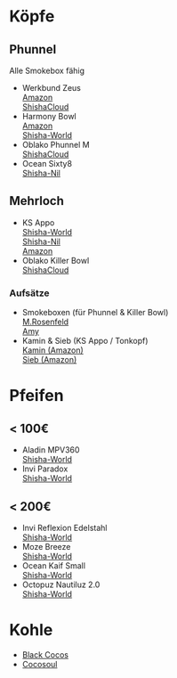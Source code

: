 # Köpfe

##   Phunnel
Alle Smokebox fähig
- Werkbund Zeus <br />
[Amazon](https://www.amazon.de/s?k=werkbund+zeus) <br />
[ShishaCloud](https://www.shishacloud.de/search?sSearch=werkbund+zeus)
- Harmony Bowl <br />
[Amazon](https://www.amazon.de/s?k=hookah+john+harmony+bowl) <br />
[Shisha-World](https://www.shisha-world.com/#search:query=harmony+bowl)
- Oblako Phunnel M <br />
[ShishaCloud](https://www.shishacloud.de/tabakkoepfe/oblako/phunnel-m/)
- Ocean Sixty8 <br />
[Shisha-Nil](https://www.shisha-nil.de/search?sSearch=ocean+sixty)

## Mehrloch
- KS Appo<br />
[Shisha-World](https://www.shisha-world.com/#search:query=ks+appo)<br />
[Shisha-Nil](https://www.shisha-nil.de/search?sSearch=ks-appo&p=1)<br />
[Amazon](https://www.amazon.de/s?k=ks+appo+steinkopf+edition)
- Oblako Killer Bowl<br />
[ShishaCloud](https://www.shishacloud.de/tabakkoepfe/oblako/killer-bowl/?p=1)

### Aufsätze
- Smokeboxen (für Phunnel & Killer Bowl) <br />
[M.Rosenfeld](https://www.amazon.de/dp/B07SZTTN3X/) <br />
[Amy](https://www.amazon.de/dp/B07N8ZBLJ6)
- Kamin & Sieb (KS Appo / Tonkopf) <br />
[Kamin (Amazon)](https://www.amazon.de/s?k=kamin+shisha+aladin) <br />
[Sieb (Amazon)](https://www.amazon.de/s?k=shisha+sieb)


# Pfeifen

## < 100€
- Aladin MPV360 <br />
[Shisha-World](https://www.shisha-world.com/shishas#search:query=aladin+mpv+360)
- Invi Paradox <br />
[Shisha-World](https://www.shisha-world.com/#search:query=invi+paradox)
## < 200€
- Invi Reflexion Edelstahl <br />
[Shisha-World](https://www.shisha-world.com/#search:query=invi+reflexion+edelstahl)
- Moze Breeze <br />
[Shisha-World](https://www.shisha-world.com/#search:query=moze+breeze)
- Ocean Kaif Small <br />
[Shisha-World](https://www.shisha-world.com/#search:query=ocean+kaif+small)
- Octopuz Nautiluz 2.0 <br />
[Shisha-World](https://www.shisha-world.com/#search:query=octopuz+nautiluz+2.0&first=0&attrib%5Bprice%5D%5Bmin%5D=140&attrib%5Bprice%5D%5Bmax%5D=170)


# Kohle
- [Black Cocos](https://www.shisha-world.com/naturkohle#search:query=black+cocos)
- [Cocosoul](https://www.shisha-nil.de/cocosoul-26er-kokosnuss-naturkohle-1kg)
